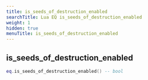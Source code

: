 ```yaml
---
title: is_seeds_of_destruction_enabled
searchTitle: Lua EQ is_seeds_of_destruction_enabled
weight: 1
hidden: true
menuTitle: is_seeds_of_destruction_enabled
---
```

## is_seeds_of_destruction_enabled
```lua
eq.is_seeds_of_destruction_enabled() -- bool
```